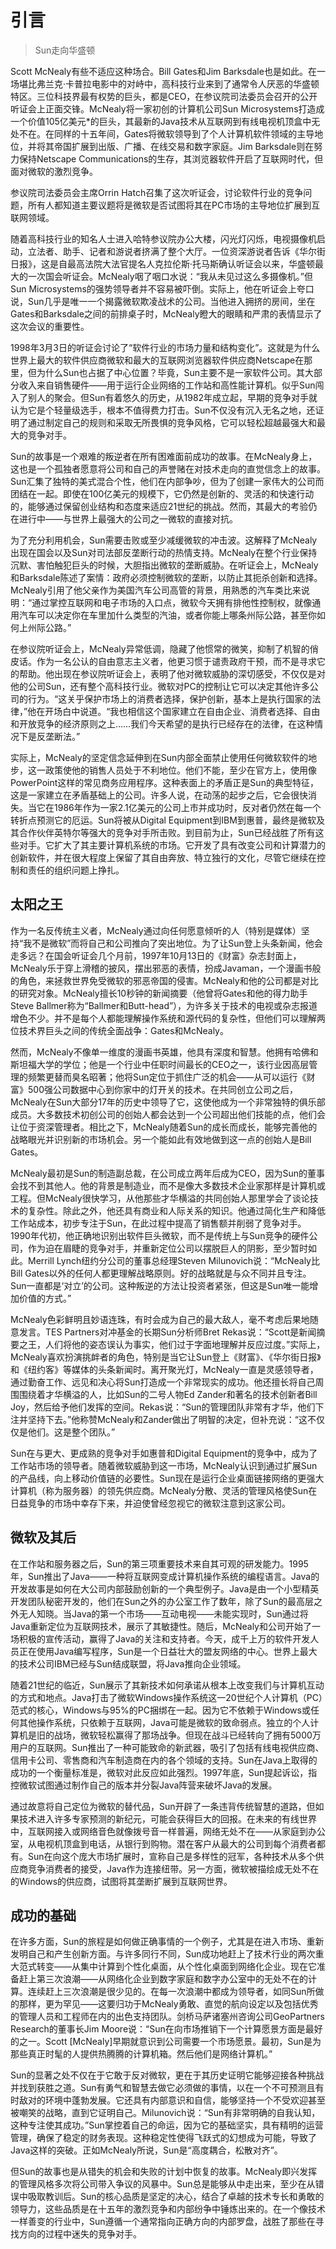 # 引言

> Sun走向华盛顿
> 

Scott McNealy有些不适应这种场合。Bill Gates和Jim Barksdale也是如此。在一场堪比弗兰克·卡普拉电影中的对峙中，高科技行业来到了通常令人厌恶的华盛顿特区。三位科技界最有权势的巨头，都是CEO，在参议院司法委员会召开的公开听证会上正面交锋。McNealy将一家初创的计算机公司Sun Microsystems打造成一个价值105亿美元*的巨头，其最新的Java技术从互联网到有线电视机顶盒中无处不在。在同样的十五年间，Gates将微软领导到了个人计算机软件领域的主导地位，并将其帝国扩展到出版、广播、在线交易和数字家庭。Jim Barksdale则在努力保持Netscape Communications的生存，其浏览器软件开启了互联网时代，但面对微软的激烈竞争。

参议院司法委员会主席Orrin Hatch召集了这次听证会，讨论软件行业的竞争问题，所有人都知道主要议题将是微软是否试图将其在PC市场的主导地位扩展到互联网领域。

随着高科技行业的知名人士进入哈特参议院办公大楼，闪光灯闪烁，电视摄像机启动，立法者、助手、记者和游说者挤满了整个大厅。一位资深游说者告诉《华尔街日报》，这是自最高法院大法官提名人克拉伦斯·托马斯确认听证会以来，华盛顿最大的一次国会听证会。McNealy咽了咽口水说：“我从未见过这么多摄像机。”但Sun Microsystems的强势领导者并不容易被吓倒。实际上，他在听证会上夸口说，Sun几乎是唯一一个揭露微软欺凌战术的公司。当他进入拥挤的房间，坐在Gates和Barksdale之间的前排桌子时，McNealy瞪大的眼睛和严肃的表情显示了这次会议的重要性。

1998年3月3日的听证会讨论了“软件行业的市场力量和结构变化”。这就是为什么世界上最大的软件供应商微软和最大的互联网浏览器软件供应商Netscape在那里，但为什么Sun也占据了中心位置？毕竟，Sun主要不是一家软件公司。其大部分收入来自销售硬件——用于运行企业网络的工作站和高性能计算机。似乎Sun闯入了别人的聚会。但Sun有着悠久的历史，从1982年成立起，早期的竞争对手就认为它是个轻量级选手，根本不值得费力打击。Sun不仅没有沉入无名之地，还证明了通过制定自己的规则和采取无所畏惧的竞争风格，它可以轻松超越最强大和最大的竞争对手。

Sun的故事是一个艰难的叛逆者在所有困难面前成功的故事。在McNealy身上，这也是一个孤独者愿意将公司和自己的声誉赌在对技术走向的直觉信念上的故事。Sun汇集了独特的美式混合个性，他们在内部争吵，但为了创建一家伟大的公司而团结在一起。即使在100亿美元的规模下，它仍然是创新的、灵活的和快速行动的，能够通过保留创业结构和态度来适应21世纪的挑战。然而，其最大的考验仍在进行中——与世界上最强大的公司之一微软的直接对抗。

为了充分利用机会，Sun需要击败或至少减缓微软的冲击波。这解释了McNealy出现在国会以及Sun对司法部反垄断行动的热情支持。McNealy在整个行业保持沉默、害怕触犯巨头的时候，大胆指出微软的垄断威胁。在听证会上，McNealy和Barksdale陈述了案情：政府必须控制微软的垄断，以防止其扼杀创新和选择。McNealy引用了他父亲作为美国汽车公司高管的背景，用熟悉的汽车类比来说明：“通过掌控互联网和电子市场的入口点，微软今天拥有排他性控制权，就像通用汽车可以决定你在车里加什么类型的汽油，或者你能上哪条州际公路，甚至你如何上州际公路。”

在参议院听证会上，McNealy异常低调，隐藏了他惯常的微笑，抑制了机智的俏皮话。作为一名公认的自由意志主义者，他更习惯于谴责政府干预，而不是寻求它的帮助。他出现在参议院听证会上，表明了他对微软威胁的深切感受，不仅仅是对他的公司Sun，还有整个高科技行业。微软对PC的控制让它可以决定其他许多公司的行为。“这关乎保护市场上的消费者选择，保护创新，基本上是执行国家的法律，”他在开场白中说道。“我也相信这个国家建立在自由企业、消费者选择、自由和开放竞争的经济原则之上……我们今天希望的是执行已经存在的法律，在这种情况下是反垄断法。”

实际上，McNealy的坚定信念延伸到在Sun内部全面禁止使用任何微软软件的地步，这一政策使他的销售人员处于不利地位。他们不能，至少在官方上，使用像PowerPoint这样的常见商务应用程序。这种表面上的矛盾正是Sun的典型特征，这是一家建立在矛盾基础上的公司。许多人说，在动荡的起步之后，它会很快消失。当它在1986年作为一家2.1亿美元的公司上市并成功时，反对者仍然在每一个转折点预测它的厄运。Sun将被从Digital Equipment到IBM到惠普，最终是微软及其合作伙伴英特尔等强大的竞争对手所击败。到目前为止，Sun已经战胜了所有这些对手。它扩大了其主要计算机系统的市场。它开发了具有改变公司和计算潜力的创新软件，并在很大程度上保留了其自由奔放、特立独行的文化，尽管它继续在控制和责任的组织问题上挣扎。

## 太阳之王

作为一名反传统主义者，McNealy通过向任何愿意倾听的人（特别是媒体）坚持“我不是微软”而将自己和公司推向了突出地位。为了让Sun登上头条新闻，他会走多远？在国会听证会几个月前，1997年10月13日的《财富》杂志封面上，McNealy乐于穿上滑稽的披风，摆出邪恶的表情，扮成Javaman，一个漫画书般的角色，来拯救世界免受微软的邪恶帝国的侵害。McNealy和他的公司都是对比的研究对象。McNealy擅长10秒钟的新闻摘要（他曾将Gates和他的得力助手Steve Ballmer称为“Ballmer和Butt-head”），为许多关于技术的电视或杂志报道增色不少。并不是每个人都能理解操作系统和源代码的复杂性，但他们可以理解两位技术界巨头之间的传统全面战争：Gates和McNealy。

然而，McNealy不像单一维度的漫画书英雄，他具有深度和智慧。他拥有哈佛和斯坦福大学的学位；他是一个行业中任职时间最长的CEO之一，该行业因高层管理的频繁更替而臭名昭著；他将Sun定位于抓住广泛的机会——从可以运行《财富》500强公司数据中心到你家中的灯开关的技术。在共同创立公司之后，McNealy在Sun大部分17年的历史中领导了它，这使他成为一个非常独特的俱乐部成员。大多数技术初创公司的创始人都会达到一个公司超出他们技能的点，他们会让位于资深管理者。相比之下，McNealy随着Sun的成长而成长，能够完善他的战略眼光并识别新的市场机会。另一个能如此有效地做到这一点的创始人是Bill Gates。

McNealy最初是Sun的制造副总裁，在公司成立两年后成为CEO，因为Sun的董事会找不到其他人。他的背景是制造业，而不是像大多数技术企业家那样是计算机或工程。但McNealy很快学习，从他那些才华横溢的共同创始人那里学会了谈论技术的复杂性。除此之外，他还具有商业和人际关系的知识。他通过简化生产和降低工作站成本，初步专注于Sun，在此过程中提高了销售额并削弱了竞争对手。1990年代初，他正确地识别出软件巨头微软，而不是传统上与Sun竞争的硬件公司，作为迫在眉睫的竞争对手，并重新定位公司以摆脱巨人的阴影，至少暂时如此。Merrill Lynch纽约分公司的董事总经理Steven Milunovich说：“McNealy比Bill Gates以外的任何人都更理解战略原则。好的战略就是与众不同并且专注。Sun一直都是‘对立’的公司。这种叛逆的方法让投资者紧张，但这是Sun唯一能增加价值的方式。”

McNealy色彩鲜明且妙语连珠，有时会成为自己的最大敌人，毫不考虑后果地随意发言。TES Partners对冲基金的长期Sun分析师Bret Rekas说：“Scott是新闻摘要之王，人们将他的姿态误认为事实，他们过于字面地理解并反应过度。”实际上，McNealy喜欢扮演挑衅者的角色，特别是当它让Sun登上《财富》、《华尔街日报》和《纽约客》等媒体的头条新闻时。离开聚光灯，McNealy一直是灵感领导者，通过勤奋工作、远见和决心将Sun打造成一个非常现实的成功。他还擅长将自己周围围绕着才华横溢的人，比如Sun的二号人物Ed Zander和著名的技术创新者Bill Joy，然后给予他们发挥的空间。Rekas说：“Sun的管理团队非常有才华，他们下注并坚持下去。”他称赞McNealy和Zander做出了明智的决定，但补充说：“这不仅仅是他们。这是整个团队。”

Sun在与更大、更成熟的竞争对手如惠普和Digital Equipment的竞争中，成为了工作站市场的领导者。随着微软威胁到这一市场，McNealy认识到通过扩展Sun的产品线，向上移动价值链的必要性。Sun现在是运行企业桌面链接网络的更强大计算机（称为服务器）的领先供应商。McNealy分散、灵活的管理风格使Sun在日益竞争的市场中幸存下来，并迫使曾经忽视它的微软注意到这家公司。

## 微软及其后

在工作站和服务器之后，Sun的第三项重要技术来自其可观的研发能力。1995年，Sun推出了Java——一种将互联网变成计算机操作系统的编程语言。Java的开发故事是如何在大公司内部鼓励创新的一个典型例子。Java是由一个小型精英开发团队秘密开发的，他们在Sun之外的办公室工作了数年，除了Sun的最高层之外无人知晓。当Java的第一个市场——互动电视——未能实现时，Sun通过将Java重新定位为互联网技术，展示了其敏捷性。随后，McNealy和公司开始了一场积极的宣传活动，赢得了Java的关注和支持者。今天，成千上万的软件开发人员正在使用Java编写程序，Sun是一个日益壮大的盟友网络的中心。世界上最大的技术公司IBM已经与Sun结成联盟，将Java推向企业领域。

随着21世纪的临近，Sun展示了其新技术如何承诺从根本上改变我们与计算机互动的方式和地点。Java打击了微软Windows操作系统这一20世纪个人计算机（PC）范式的核心，Windows与95%的PC捆绑在一起。因为它不依赖于Windows或任何其他操作系统，只依赖于互联网，Java可能是微软的致命弱点。独立的个人计算机是旧的战场，微软轻松赢得了那场战争。但现在战斗已经转向了拥有5000万用户的互联网。Sun推出了一种可能致命的新武器，吸引了包括有线电视供应商、信用卡公司、零售商和汽车制造商在内的各个领域的支持。Sun在Java上取得的成功的一个衡量标准是，微软对此反应如此强烈。1997年底，Sun提起诉讼，指控微软试图通过制作自己的版本并分裂Java阵营来破坏Java的发展。

通过故意将自己定位为微软的替代品，Sun开辟了一条违背传统智慧的道路，但如果技术进入许多专家预测的新纪元，可能会获得巨大的回报。在未来的有线世界中，互联网接入或网络音色就像拨号音一样普遍，网络无处不在——从家庭到办公室，从电视机顶盒到电话，从银行到购物。潜在客户从最大的公司到每个消费者都有。Sun在向这个庞大市场扩展时，宣称自己是多样性的冠军，各种技术从多个供应商竞争消费者的接受，Java作为连接纽带。另一方面，微软被描绘成无处不在的Windows的供应商，试图将其垄断扩展到互联网世界。

## 成功的基础

在许多方面，Sun的旅程是如何做正确事情的一个例子，尤其是在进入市场、重新发明自己和产生创新方面。与许多同行不同，Sun成功地赶上了技术行业的两次重大范式转变——从集中计算到个性化桌面，从个性化桌面到网络化企业。现在它准备赶上第三次浪潮——从网络化企业到数字家庭和数字办公室中的无处不在的计算。连续赶上三次浪潮是很少见的。在每一次浪潮中都成为领导者，如同Sun所做的那样，更为罕见——这要归功于McNealy勇敢、直觉的航向设定以及包括优秀的管理人员和工程师在内的出色支持团队。剑桥马萨诸塞州咨询公司GeoPartners Research的董事长Jim Moore说：“Sun在向市场推销下一个计算愿景方面是最好的之一。Scott [McNealy]早期就意识到公司需要一个市场愿景。最初，Sun是为那些真正时髦的人提供热腾腾的计算机箱。然后他们是网络计算机。”

Sun的显著之处不仅在于它敢于反对微软，更在于其历史证明它能够迎接各种挑战并找到获胜之道。Sun有勇气和智慧去做它必须做的事情，以在一个不可预测且有时敌对的环境中蓬勃发展。它还具有内部意识和自信，能够坚持一个不受欢迎甚至被嘲笑的战略，直到它证明自己。Milunovich说：“Sun有非常明确的自我认知，这种专注使其成功。”Sun掌控着自己的命运，因为它的基础坚实，具有精明的运营管理，确保了稳定的财务表现。这种稳定性使得飞跃式的幻想成为可能，导致了Java这样的突破。正如McNealy所说，Sun是“高度耦合，松散对齐”。

但Sun的故事也是从错失的机会和失败的计划中恢复的故事。McNealy即兴发挥的管理风格多次将公司带入争议的风暴中。Sun总是能够从中走出来，至少在从错误中吸取教训后。Sun的核心品质是坚定的决心，结合了卓越的技术专长和勇敢的领导力，这些品质是在十五年的激烈竞争和内部纷争中锤炼出来的。在一个像技术一样善变的行业中，Sun遵循一个通常指向正确方向的内部罗盘，战胜了那些在寻找方向的过程中迷失的竞争对手。